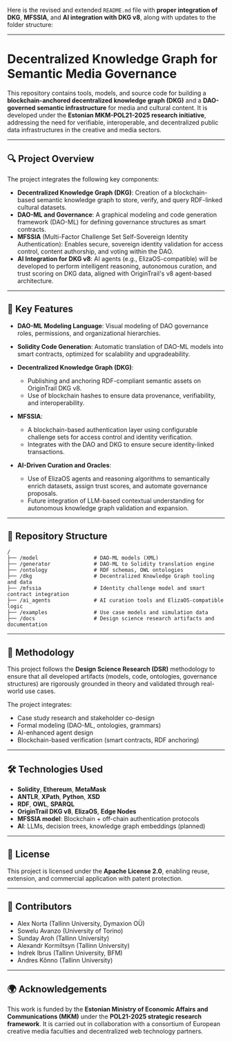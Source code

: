 Here is the revised and extended `README.md` file with **proper integration of DKG**, **MFSSIA**, and **AI integration with DKG v8**, along with updates to the folder structure:

---

# Decentralized Knowledge Graph for Semantic Media Governance

This repository contains tools, models, and source code for building a **blockchain-anchored decentralized knowledge graph (DKG)** and a **DAO-governed semantic infrastructure** for media and cultural content. It is developed under the **Estonian MKM-POL21-2025 research initiative**, addressing the need for verifiable, interoperable, and decentralized public data infrastructures in the creative and media sectors.

---

## 🔍 Project Overview

The project integrates the following key components:

* **Decentralized Knowledge Graph (DKG)**: Creation of a blockchain-based semantic knowledge graph to store, verify, and query RDF-linked cultural datasets.
* **DAO-ML and Governance**: A graphical modeling and code generation framework (DAO-ML) for defining governance structures as smart contracts.
* **MFSSIA** (Multi-Factor Challenge Set Self-Sovereign Identity Authentication): Enables secure, sovereign identity validation for access control, content authorship, and voting within the DAO.
* **AI Integration for DKG v8**: AI agents (e.g., ElizaOS-compatible) will be developed to perform intelligent reasoning, autonomous curation, and trust scoring on DKG data, aligned with OriginTrail's v8 agent-based architecture.

---

## 🔧 Key Features

* **DAO-ML Modeling Language**: Visual modeling of DAO governance roles, permissions, and organizational hierarchies.
* **Solidity Code Generation**: Automatic translation of DAO-ML models into smart contracts, optimized for scalability and upgradeability.
* **Decentralized Knowledge Graph (DKG)**:

  * Publishing and anchoring RDF-compliant semantic assets on OriginTrail DKG v8.
  * Use of blockchain hashes to ensure data provenance, verifiability, and interoperability.
* **MFSSIA**:

  * A blockchain-based authentication layer using configurable challenge sets for access control and identity verification.
  * Integrates with the DAO and DKG to ensure secure identity-linked transactions.
* **AI-Driven Curation and Oracles**:

  * Use of ElizaOS agents and reasoning algorithms to semantically enrich datasets, assign trust scores, and automate governance proposals.
  * Future integration of LLM-based contextual understanding for autonomous knowledge graph validation and expansion.

---

## 📁 Repository Structure

```plaintext
/
├── /model                  # DAO-ML models (XML)
├── /generator              # DAO-ML to Solidity translation engine
├── /ontology               # RDF schemas, OWL ontologies
├── /dkg                    # Decentralized Knowledge Graph tooling and data
├── /mfssia                 # Identity challenge model and smart contract integration
├── /ai_agents              # AI curation tools and ElizaOS-compatible logic
├── /examples               # Use case models and simulation data
├── /docs                   # Design science research artifacts and documentation
```

---

## 🧪 Methodology

This project follows the **Design Science Research (DSR)** methodology to ensure that all developed artifacts (models, code, ontologies, governance structures) are rigorously grounded in theory and validated through real-world use cases.

The project integrates:

* Case study research and stakeholder co-design
* Formal modeling (DAO-ML, ontologies, grammars)
* AI-enhanced agent design
* Blockchain-based verification (smart contracts, RDF anchoring)

---

## 🛠 Technologies Used

* **Solidity**, **Ethereum**, **MetaMask**
* **ANTLR**, **XPath**, **Python**, **XSD**
* **RDF**, **OWL**, **SPARQL**
* **OriginTrail DKG v8**, **ElizaOS**, **Edge Nodes**
* **MFSSIA model**: Blockchain + off-chain authentication protocols
* **AI**: LLMs, decision trees, knowledge graph embeddings (planned)

---

## 📜 License

This project is licensed under the **Apache License 2.0**, enabling reuse, extension, and commercial application with patent protection.

---

## 👥 Contributors

* Alex Norta (Tallinn University, Dymaxion OÜ)
* Sowelu Avanzo (University of Torino)
* Sunday Aroh (Tallinn University)
* Alexandr Kormiltsyn (Tallinn University)
* Indrek Ibrus (Tallinn University, BFM)
* Andres Kõnno (Tallinn University)

---

## 🌍 Acknowledgements

This work is funded by the **Estonian Ministry of Economic Affairs and Communications (MKM)** under the **POL21-2025 strategic research framework**. It is carried out in collaboration with a consortium of European creative media faculties and decentralized web technology partners.
